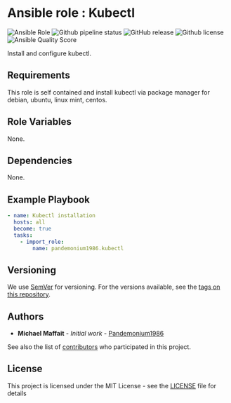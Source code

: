 # Ansible role : Kubectl

![Ansible Role](https://img.shields.io/ansible/role/36274?logo=ansible)
![Github pipeline status](https://github.com/Pandemonium1986/ansible-role-kubectl/workflows/Molecule:%20Github%20actions%20pipeline/badge.svg)
![GitHub release](https://img.shields.io/github/release/Pandemonium1986/ansible-role-kubectl.svg?logo=github)
![Github license](https://img.shields.io/github/license/Pandemonium1986/ansible-role-kubectl.svg?logo=github)
![Ansible Quality Score](https://img.shields.io/ansible/quality/36274?logo=ansible)

Install and configure kubectl.

## Requirements

This role is self contained and install kubectl via package manager for debian, ubuntu, linux mint, centos.

## Role Variables

None.

## Dependencies

None.

## Example Playbook

```yaml
- name: Kubectl installation
  hosts: all
  become: true
  tasks:
    - import_role:
        name: pandemonium1986.kubectl
```

## Versioning

We use [SemVer](http://semver.org/) for versioning. For the versions available, see the [tags on this repository](https://github.com/Pandemonium1986/ansible-role-kubectl/tags).

## Authors

-   **Michael Maffait** - _Initial work_ - [Pandemonium1986](https://github.com/Pandemonium1986)

See also the list of [contributors](https://github.com/your/project/contributors) who participated in this project.

## License

This project is licensed under the MIT License - see the [LICENSE](./LICENSE) file for details
